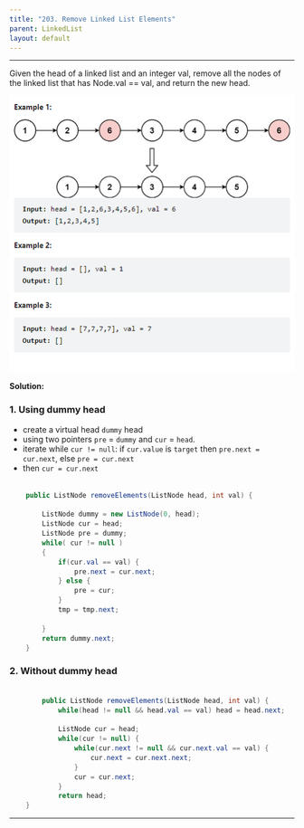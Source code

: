 ```yaml
---
title: "203. Remove Linked List Elements"
parent: LinkedList
layout: default
---
```


---

Given the head of a linked list and an integer val, remove all the nodes of the linked list that has Node.val == val, and return the new head.

![Example](../../assets/203.png)

**Solution:**

### 1. Using dummy head

- create a virtual head `dummy` head
- using two pointers `pre` = `dummy` and `cur` = `head`.
- iterate while `cur != null`: if `cur.value` is `target` then `pre.next = cur.next`, else `pre = cur.next`
- then `cur = cur.next`

```java

    public ListNode removeElements(ListNode head, int val) {

        ListNode dummy = new ListNode(0, head);
        ListNode cur = head;
        ListNode pre = dummy;
        while( cur != null )
        {
            if(cur.val == val) {
                pre.next = cur.next;
            } else {
                pre = cur;
            }
            tmp = tmp.next;

        }
        return dummy.next;
    }

```

### 2. Without dummy head

```java

        public ListNode removeElements(ListNode head, int val) {
            while(head != null && head.val == val) head = head.next;

            ListNode cur = head;
            while(cur != null) {
                while(cur.next != null && cur.next.val == val) {
                    cur.next = cur.next.next;
                }
                cur = cur.next;
            }
            return head;
    }

```

---
